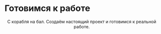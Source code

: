 Готовимся к работе
==================

<p align="center">С корабля на бал. Создаём настоящий проект и готовимся к реальной работе.</p>
